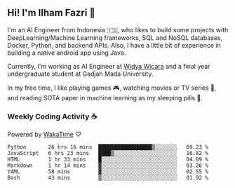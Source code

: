 ## Hi! I'm Ilham Fazri 👋

I'm an AI Engineer from Indonesia 🇮🇩, who likes to build some projects with DeepLearning/Machine Learning frameworks, SQL and NoSQL databases, Docker, Python, and backend APIs. Also, I have a little bit of experience in building a native android app using Java.

Currently, I'm working as AI Engineer at [Widya Wicara](https://widyawicara.com) and a final year undergraduate student at Gadjah Mada University. 

In my free time, I like playing games 🎮, watching movies or TV series 🍿, and reading SOTA paper in machine learning as my sleeping pills 💊. 

### Weekly Coding Activity ☕
Powered by [WakaTime](https://wakatime.com/) ♡
<!--START_SECTION:waka-->

```text
Python       26 hrs 16 mins  █████████████████▒░░░░░░░   69.23 %
JavaScript   6 hrs 23 mins   ████▒░░░░░░░░░░░░░░░░░░░░   16.82 %
HTML         1 hr 33 mins    █░░░░░░░░░░░░░░░░░░░░░░░░   04.09 %
Markdown     1 hr 14 mins    ▓░░░░░░░░░░░░░░░░░░░░░░░░   03.26 %
YAML         58 mins         ▓░░░░░░░░░░░░░░░░░░░░░░░░   02.55 %
Bash         43 mins         ▒░░░░░░░░░░░░░░░░░░░░░░░░   01.92 %
```

<!--END_SECTION:waka-->
